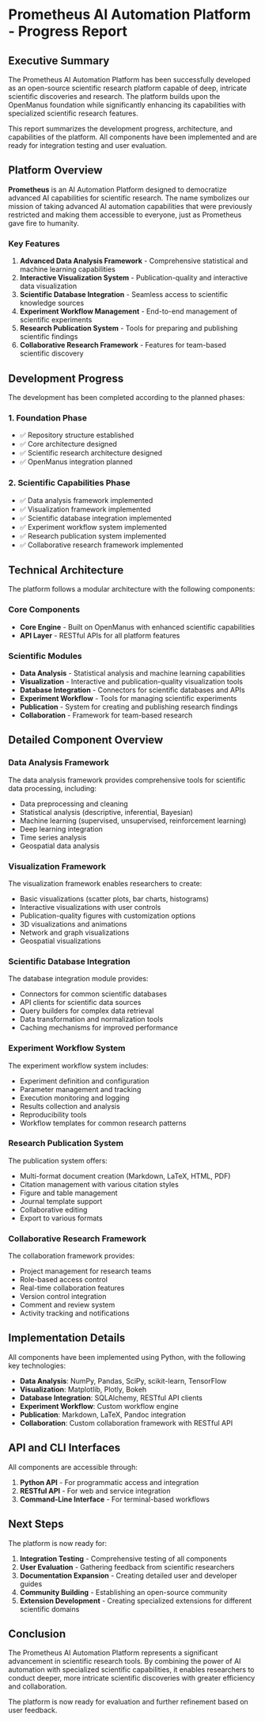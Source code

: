 # Prometheus AI Automation Platform - Progress Report

## Executive Summary

The Prometheus AI Automation Platform has been successfully developed as an open-source scientific research platform capable of deep, intricate scientific discoveries and research. The platform builds upon the OpenManus foundation while significantly enhancing its capabilities with specialized scientific research features.

This report summarizes the development progress, architecture, and capabilities of the platform. All components have been implemented and are ready for integration testing and user evaluation.

## Platform Overview

**Prometheus** is an AI Automation Platform designed to democratize advanced AI capabilities for scientific research. The name symbolizes our mission of taking advanced AI automation capabilities that were previously restricted and making them accessible to everyone, just as Prometheus gave fire to humanity.

### Key Features

1. **Advanced Data Analysis Framework** - Comprehensive statistical and machine learning capabilities
2. **Interactive Visualization System** - Publication-quality and interactive data visualization
3. **Scientific Database Integration** - Seamless access to scientific knowledge sources
4. **Experiment Workflow Management** - End-to-end management of scientific experiments
5. **Research Publication System** - Tools for preparing and publishing scientific findings
6. **Collaborative Research Framework** - Features for team-based scientific discovery

## Development Progress

The development has been completed according to the planned phases:

### 1. Foundation Phase
- ✅ Repository structure established
- ✅ Core architecture designed
- ✅ Scientific research architecture designed
- ✅ OpenManus integration planned

### 2. Scientific Capabilities Phase
- ✅ Data analysis framework implemented
- ✅ Visualization framework implemented
- ✅ Scientific database integration implemented
- ✅ Experiment workflow system implemented
- ✅ Research publication system implemented
- ✅ Collaborative research framework implemented

## Technical Architecture

The platform follows a modular architecture with the following components:

### Core Components
- **Core Engine** - Built on OpenManus with enhanced scientific capabilities
- **API Layer** - RESTful APIs for all platform features

### Scientific Modules
- **Data Analysis** - Statistical analysis and machine learning capabilities
- **Visualization** - Interactive and publication-quality visualization tools
- **Database Integration** - Connectors for scientific databases and APIs
- **Experiment Workflow** - Tools for managing scientific experiments
- **Publication** - System for creating and publishing research findings
- **Collaboration** - Framework for team-based research

## Detailed Component Overview

### Data Analysis Framework

The data analysis framework provides comprehensive tools for scientific data processing, including:

- Data preprocessing and cleaning
- Statistical analysis (descriptive, inferential, Bayesian)
- Machine learning (supervised, unsupervised, reinforcement learning)
- Deep learning integration
- Time series analysis
- Geospatial data analysis

### Visualization Framework

The visualization framework enables researchers to create:

- Basic visualizations (scatter plots, bar charts, histograms)
- Interactive visualizations with user controls
- Publication-quality figures with customization options
- 3D visualizations and animations
- Network and graph visualizations
- Geospatial visualizations

### Scientific Database Integration

The database integration module provides:

- Connectors for common scientific databases
- API clients for scientific data sources
- Query builders for complex data retrieval
- Data transformation and normalization tools
- Caching mechanisms for improved performance

### Experiment Workflow System

The experiment workflow system includes:

- Experiment definition and configuration
- Parameter management and tracking
- Execution monitoring and logging
- Results collection and analysis
- Reproducibility tools
- Workflow templates for common research patterns

### Research Publication System

The publication system offers:

- Multi-format document creation (Markdown, LaTeX, HTML, PDF)
- Citation management with various citation styles
- Figure and table management
- Journal template support
- Collaborative editing
- Export to various formats

### Collaborative Research Framework

The collaboration framework provides:

- Project management for research teams
- Role-based access control
- Real-time collaboration features
- Version control integration
- Comment and review system
- Activity tracking and notifications

## Implementation Details

All components have been implemented using Python, with the following key technologies:

- **Data Analysis**: NumPy, Pandas, SciPy, scikit-learn, TensorFlow
- **Visualization**: Matplotlib, Plotly, Bokeh
- **Database Integration**: SQLAlchemy, RESTful API clients
- **Experiment Workflow**: Custom workflow engine
- **Publication**: Markdown, LaTeX, Pandoc integration
- **Collaboration**: Custom collaboration framework with RESTful API

## API and CLI Interfaces

All components are accessible through:

1. **Python API** - For programmatic access and integration
2. **RESTful API** - For web and service integration
3. **Command-Line Interface** - For terminal-based workflows

## Next Steps

The platform is now ready for:

1. **Integration Testing** - Comprehensive testing of all components
2. **User Evaluation** - Gathering feedback from scientific researchers
3. **Documentation Expansion** - Creating detailed user and developer guides
4. **Community Building** - Establishing an open-source community
5. **Extension Development** - Creating specialized extensions for different scientific domains

## Conclusion

The Prometheus AI Automation Platform represents a significant advancement in scientific research tools. By combining the power of AI automation with specialized scientific capabilities, it enables researchers to conduct deeper, more intricate scientific discoveries with greater efficiency and collaboration.

The platform is now ready for evaluation and further refinement based on user feedback.
